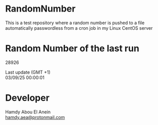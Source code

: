 # RandomNumber    
This is a test repository where a random number is pushed to a file automatically passwordless from a cron job in my Linux CentOS server    
# Random Number of the last run   
28926
      
Last update (GMT +1)    
03/09/25 00:00:01
# Developer    
Hamdy Abou El Anein   
hamdy.aea@protonmail.com
